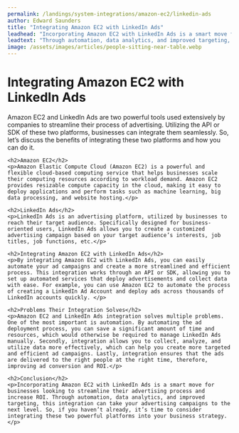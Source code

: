 ```yaml
---
permalink: /landings/system-integrations/amazon-ec2/linkedin-ads
author: Edward Saunders
title: "Integrating Amazon EC2 with LinkedIn Ads"
leadhead: "Incorporating Amazon EC2 with LinkedIn Ads is a smart move for businesses looking to streamline their advertising process and increase ROI"
leadtext: "Through automation, data analytics, and improved targeting, this integration can take your advertising campaigns to the next level. So, if you haven’t already, it’s time to consider integrating these two powerful platforms into your business strategy."
image: /assets/images/articles/people-sitting-near-table.webp
---
```

<div class="arttext">	<h1>Integrating Amazon EC2 with LinkedIn Ads</h1>
	<p>Amazon EC2 and LinkedIn Ads are two powerful tools used extensively by companies to streamline their process of advertising. Utilizing the API or SDK of these two platforms, businesses can integrate them seamlessly. So, let’s discuss the benefits of integrating these two platforms and how you can do it.</p>

	<h2>Amazon EC2</h2>
	<p>Amazon Elastic Compute Cloud (Amazon EC2) is a powerful and flexible cloud-based computing service that helps businesses scale their computing resources according to workload demand. Amazon EC2 provides resizable compute capacity in the cloud, making it easy to deploy applications and perform tasks such as machine learning, big data processing, and website hosting.</p>

	<h2>LinkedIn Ads</h2>
	<p>LinkedIn Ads is an advertising platform, utilized by businesses to reach their target audience. Specifically designed for business-oriented users, LinkedIn Ads allows you to create a customized advertising campaign based on your target audience’s interests, job titles, job functions, etc.</p>

	<h2>Integrating Amazon EC2 with LinkedIn Ads</h2>
	<p>By integrating Amazon EC2 with LinkedIn Ads, you can easily automate your ad campaigns and create a more streamlined and efficient process. This integration works through an API or SDK, allowing you to set up automated services that deploy advertisements and collect data with ease. For example, you can use Amazon EC2 to automate the process of creating a LinkedIn Ad Account and deploy ads across thousands of LinkedIn accounts quickly. </p>

	<h2>Problems Their Integration Solves</h2>
	<p>Amazon EC2 and LinkedIn Ads integration solves multiple problems. One of the most important is automation. By automating the ad deployment process, you can save a significant amount of time and resources, which would otherwise be required to manage LinkedIn Ads manually. Secondly, integration allows you to collect, analyze, and utilize data more effectively, which can help you create more targeted and efficient ad campaigns. Lastly, integration ensures that the ads are delivered to the right people at the right time, therefore, improving ad conversion and ROI.</p>

	<h2>Conclusion</h2>
	<p>Incorporating Amazon EC2 with LinkedIn Ads is a smart move for businesses looking to streamline their advertising process and increase ROI. Through automation, data analytics, and improved targeting, this integration can take your advertising campaigns to the next level. So, if you haven’t already, it’s time to consider integrating these two powerful platforms into your business strategy.</p>

</div>
